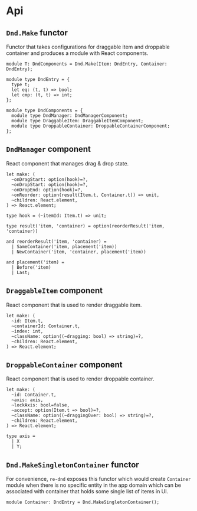 # Api

## `Dnd.Make` functor
Functor that takes configurations for draggable item and droppable container and produces a module with React components.

```reason
module T: DndComponents = Dnd.Make(Item: DndEntry, Container: DndEntry);

module type DndEntry = {
  type t;
  let eq: (t, t) => bool;
  let cmp: (t, t) => int;
};

module type DndComponents = {
  module type DndManager: DndManagerComponent;
  module type DraggableItem: DraggableItemComponent;
  module type DroppableContainer: DroppableContainerComponent;
};
```

## `DndManager` component
React component that manages drag & drop state.

```reason
let make: (
  ~onDragStart: option(hook)=?,
  ~onDropStart: option(hook)=?,
  ~onDropEnd: option(hook)=?,
  ~onReorder: option(result(Item.t, Container.t)) => unit,
  ~children: React.element,
) => React.element;

type hook = (~itemId: Item.t) => unit;

type result('item, 'container) = option(reorderResult('item, 'container))

and reorderResult('item, 'container) =
  | SameContainer('item, placement('item))
  | NewContainer('item, 'container, placement('item))

and placement('item) =
  | Before('item)
  | Last;
```

## `DraggableItem` component
React component that is used to render draggable item.

```reason
let make: (
  ~id: Item.t,
  ~containerId: Container.t,
  ~index: int,
  ~className: option((~dragging: bool) => string)=?,
  ~children: React.element,
) => React.element;
```

## `DroppableContainer` component
React component that is used to render droppable container.

```reason
let make: (
  ~id: Container.t,
  ~axis: axis,
  ~lockAxis: bool=false,
  ~accept: option(Item.t => bool)=?,
  ~className: option((~draggingOver: bool) => string)=?,
  ~children: React.element,
) => React.element;

type axis =
  | X
  | Y;
```

## `Dnd.MakeSingletonContainer` functor
For convenience, `re-dnd` exposes this functor which would create `Container` module when there is no specific entity in the app domain which can be associated with container that holds some single list of items in UI.

```reason
module Container: DndEntry = Dnd.MakeSingletonContainer();
```
